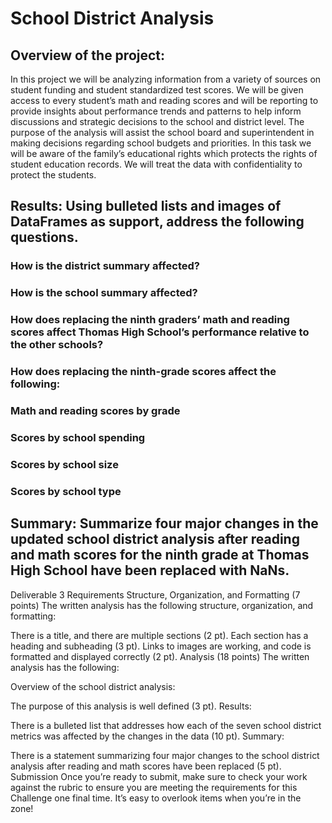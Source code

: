 # School District Analysis

## Overview of the project: 

In this project we will be analyzing information from a variety of sources on student funding and student standardized test scores.  We will be given access to every student’s math and reading scores and will be reporting to provide insights about performance trends and patterns to help inform discussions and strategic decisions to the school and district level.  The purpose of the analysis will assist the school board and superintendent in making decisions regarding school budgets and priorities.  In this task we will be aware of the family’s educational rights which protects the rights of student education records. We will treat the data with confidentiality to protect the students.

## Results: Using bulleted lists and images of DataFrames as support, address the following questions.

### How is the district summary affected?
### How is the school summary affected?
### How does replacing the ninth graders’ math and reading scores affect Thomas High School’s performance relative to the other schools?
### How does replacing the ninth-grade scores affect the following:
### Math and reading scores by grade
### Scores by school spending
### Scores by school size
### Scores by school type


## Summary: Summarize four major changes in the updated school district analysis after reading and math scores for the ninth grade at Thomas High School have been replaced with NaNs.

Deliverable 3 Requirements
Structure, Organization, and Formatting (7 points)
The written analysis has the following structure, organization, and formatting:

There is a title, and there are multiple sections (2 pt).
Each section has a heading and subheading (3 pt).
Links to images are working, and code is formatted and displayed correctly (2 pt).
Analysis (18 points)
The written analysis has the following:

Overview of the school district analysis:

The purpose of this analysis is well defined (3 pt).
Results:

There is a bulleted list that addresses how each of the seven school district metrics was affected by the changes in the data (10 pt).
Summary:

There is a statement summarizing four major changes to the school district analysis after reading and math scores have been replaced (5 pt).
Submission
Once you’re ready to submit, make sure to check your work against the rubric to ensure you are meeting the requirements for this Challenge one final time. It’s easy to overlook items when you’re in the zone!
